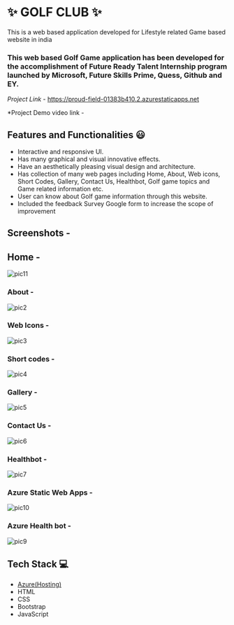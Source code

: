 # ✨ GOLF CLUB  ✨

This is a web based application developed for Lifestyle related Game based website in india

### This web based Golf Game application has been developed for the accomplishment of Future Ready Talent Internship program launched by Microsoft, Future Skills Prime, Quess, Github and EY.


*Project Link* - https://proud-field-01383b410.2.azurestaticapps.net


*Project Demo video link  - 


## Features and Functionalities 😃

- Interactive and responsive UI.
- Has many graphical and visual innovative effects.
- Have an aesthetically pleasing visual design and architecture.
- Has collection of many web pages including Home, About, Web icons, Short Codes, Gallery,  Contact Us, Healthbot, Golf game topics and Game related information etc.
- User can know about Golf game information through this website.
- Included the feedback Survey Google form to increase the scope of improvement 

## Screenshots  -






## Home  -
![pic11](https://user-images.githubusercontent.com/116704851/208396635-273b9300-3547-448b-854b-ad8d5a52650b.png)











   

### About -
![pic2](https://user-images.githubusercontent.com/116704851/208394265-38686c4f-84ff-41e9-8503-a6b8f64aa297.png)









### Web Icons  -
![pic3](https://user-images.githubusercontent.com/116704851/208394452-4826dbe8-0572-4c7f-9bbc-8f5a3ac16443.png)











### Short codes  -
![pic4](https://user-images.githubusercontent.com/116704851/208394598-73888d6d-a751-4fc6-a100-162ff9a78a43.png)












### Gallery  -
![pic5](https://user-images.githubusercontent.com/116704851/208394788-7c922eb6-b30b-43d1-88d0-da8f9b875850.png)













### Contact Us  -

![pic6](https://user-images.githubusercontent.com/116704851/208395014-8a62e890-f0e1-4d95-a755-f671ed71ede9.png)











### Healthbot -
![pic7](https://user-images.githubusercontent.com/116704851/208395230-2c542652-ccd2-4f25-9b08-79213d07b6d6.png)











### Azure Static Web Apps  -

![pic10](https://user-images.githubusercontent.com/116704851/208396115-c528baf8-09f8-423e-b3b0-ff8279a9092e.png)













### Azure Health bot  -
![pic9](https://user-images.githubusercontent.com/116704851/208395731-c8d30a73-9846-4697-9bb3-1887e86acc54.png)













## Tech Stack 💻

- [Azure(Hosting)](https://azure.microsoft.com/en-in/features/azure-portal/)
- HTML
- CSS
- Bootstrap
- JavaScript
